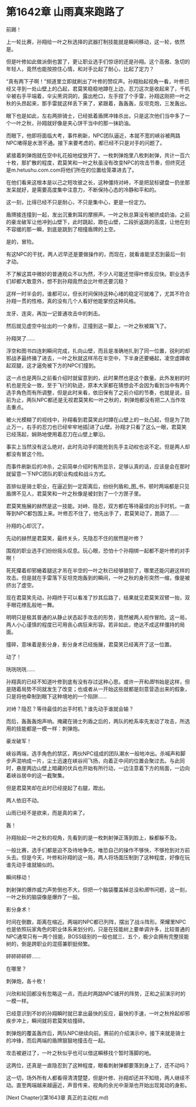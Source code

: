 # 第1642章 山雨真来跑路了

前踢！

上一轮比赛，孙翔给一叶之秋选择的武器打制技能就是瞬间移动，这一轮，依然是。

但是叶修如此做派倒也罢了，更让职业选手们惊讶的还是孙翔。这个高傲、急切的年轻人，竟然也能按捺住心情，和对手比起了耐心，比起了定力？

“真有两下子啊！”频道里立即就刷出了叶修的赞叹声。孙翔抬起视角一看，叶修已经又寻到一处山壁上的凸起，君莫笑稳稳地蹲在上边，忍刀这次是收起来了，千机伞被右手平端着，伞尖黑洞洞的，露出枪口，左手捏了个手雷，孙翔这刚把一叶之秋的头昂起来，那手雷就这样丢下来了，紧跟着，轰轰轰，反坦克炮，三发轰出。

眼下也是如此，左右两排骑士，已经抵着盾牌冲锋杀出，只是这次他们当中多了一个一叶之秋，孙翔就好像是夹心饼干当中的那一抹奶油。

而眼下，他即将面临大考，事件刷新，NPC团队逼近，本就不宽的峡谷被两路NPC堵得是水泄不通。接下来要考虑的，都已经不只是对手的问题了。

紧接着刺弹炮就在空中礼花般地绽放开了。一枚刺弹炮里八枚刺射弹，共计一百六十枚，那扩散的程度，君莫笑和一叶之秋虽没有改变NPC的攻击节奏，但终究还是m.hetushu.com.com将他们所在的位置给笼罩进去了。

在他们看来这根本是以己之短攻彼之长，这种僵持对峙，不是把鼠标键盘一扔坐那发呆就好，是需要高度集中注意力，不断保持心态的冷静和平和的。

这一刻，比得已经不只是耐心，不只是集中心，更是一份定力。

盾牌接连撞到一起，发出沉重刺耳的摩擦声。一叶之秋总算没有被挤成奶油，之前的豪龙破军让他冲到山壁下，此时跳起，蹬在山壁，二段折返跳的高度，让他在刻不容缓的那一瞬，到底是跳到了相撞盾牌的上空。

是的，冒险。

有这NPC的干扰，两人迟早还是要做操作的，而现在，就看谁能坚忍到最后一刻才动。

不了解这其中微妙的普通观众不以为然，不少人可能还觉得叶修反应快。职业选手们却都大敢意外，想不到孙翔竟然会比叶修还要沉稳？

这样一时半会的，谁都可以，但长时间保持这种心绪的稳定可就难了，尤其不符合孙翔一贯的性格，真的没有几个人看好他能掌控这种风格。

龙牙、连突，再加一记普通攻击中的刺击。

然后就见虚空中扯出的一个身形，正撞到这一脚上，一叶之秋被踹飞了。

孙翔哭了……

浮空和图书四连刺瞬间完成，扎向山壁，而且是准确地扎到了同一位置，锐利的却邪战矛最终捅了进去，一叶之秋就这样吊在半空中，下半身还要蜷起，凌空虚蹲收起双腿，这才逼免被下方的NPC们撞到。

这一点也是两队之前看介绍时就留意到的，此时果然也是这个数量。此外发射的时机也是完全一致，至于飞行的轨迹，原本大家都在猜想会不会因为看到当中有两个选手角色而有所调整，但是此时来看，依旧保有了之前介绍的节奏，也就是说，目前为止，两队NPC都还是无视君莫笑和一叶之秋的，刺弹炮都没有把二人当作攻击重点。

被火光模糊了的视线中，孙翔看到君莫笑此时蹲在山壁上的一处凸起，但是为了防止万一，右手的忍刀也已经牢牢地插|进了山壁。孙翔才只看了这么一眼，君莫笑已经荡起，娴熟地使用着忍刀在山壁上攀沿。

事实上当然没有这么绝对，此时先动手的能抢到先手主动权也说不定。但是两人却都没有冒这个险。

而事件刷新后的冲杀，之前简单介绍时有所显示，足够认真的话，应该是会在那时就留意一下NPC团队的职业构成和战斗方式。

首排似是骑士职业，在逼近到一定距离后，纷纷列盾和_图_书，顿时两端都是只见盾牌不见人，君莫笑和一叶之秋像是被封到了一个方匣子里。

君莫笑施展的赫然是这一技能。对峙、隐忍，双方都在等待最佳的出手时机，一直等到NPC都包围上来。叶修忍不住了，他先出手了，君莫笑动了，跑路了……

孙翔的心却沉了。

先动的赫然是君莫笑，最终关头，先隐忍不住的居然是叶修？

围观的职业选手们纷纷摇头叹息。玩心眼，恐怕十个孙翔绑一起都不是叶修的对手啊！

死死攥着却邪蜷着腿这才吊在半空的一叶之秋已经够狼狈了，哪里还能闪避这样的攻击。但是就在手雷落下反坦克炮轰到的瞬间，一叶之秋的身形突然一缩，像是被挤出了虚空。

现在君莫笑先动，孙翔终于可以看准了抄其后路了，结果就见君莫笑双臂一抬，双手眼花缭乱般地一舞。

明明只是极其普通的从静止状态起手攻击的形势，竟然被两人视作冒险。这一局，两人小心谨慎的程度已可用丧心病狂来形容。若非如此，绝达不成这样僵持的局面。

撞碎，意味着是影分身，影分身术已经施展，君莫笑已经离开了这一位置。

动了！

咣咣咣咣……

孙翔真的已经不知道叶修到底有没有存过这种心思。或许一开和*图*书始是这样，但是随着局势不同就发生了改变；也或者从一开始这些就都是刻意营造出来的假象，只是将他牵制到眼下这种境地的一个陷阱……

对峙？隐忍？等待最佳的出手时机？谁先动手谁就会输？

而后，轰轰轰炮声响。掩藏在骑士列盾之后的，两队的枪系率先发动了攻击，所选用的技能都是一模一样：刺弹炮。

豪龙破军！

峡谷两端，选手角色的禁区，两伙NPC组成的团队潮水一般地冲出。杀喊声和脚步声混响成一片，尘土迅速在峡谷间飞扬，向着正中间的位置会聚过去。与此同时，悬崖两边山壁上暗藏的伏兵也开始有所行动，一边注意着下方的局面，一边向着峡谷居中的这一截聚集。

但是君莫笑却在此时已经提起了右腿，蹬出。

两人依旧不动。

山雨已经不是欲来，而是真的来了。

轰！

孙翔抬起一叶之秋的视角，先看到的是一枚刺射弹正落到脸上，躲都躲不及。

一般比赛，选手们都是迫不及待地争先，唯恐自己的操作不够快，不够抢到对方前头去。但是今天，叶修和孙翔的这一局，两人将场面压制到了这种程度，好像在玩谁先动手谁就输似的。

瞬间移动！

刺射弹的爆炸威力声势倒也不大，但把一个脑袋覆盖掉总没和*图*书问题，这一刻，一叶之秋的脑袋像是爆炸了一般。

影分身术！

时间在倒数，距离在缩近。两端的NPC都已列阵，摆出了战斗阵形。荣耀里NPC也是依照玩家角色的职业体系来划分的，只是在技能树上要单调许多，比较普通的NPC通常只有一两个技能，BOSS级别的一般也就三、五个，极少会拥有完整技能树的，倒是跨职业的混搭兼职挺频繁。

砰砰砰砰砰……

在哪里？

刺弹炮，各十枚！

兴欣和轮回都没有忽略这一点，而此时两路NPC铺开的阵势，正和之前演示时的一模一样。

已经意识到不妙的孙翔瞬时就已拿出最快的反应，最快的手速，一叶之秋拎起却邪疾步冲上，瞬间就将君莫笑给撞碎。

刺弹炮的覆盖轰炸后，两队NPC继续向前。赛前的介绍演示中，接下来就是骑士的冲锋，而后两端的盾牌狠狠地撞击在一起。

攻击被避过了，一叶之秋似乎也可以借这瞬移找个暂时落脚的地。

这两位，还真是一直隐忍到了这种程度，眼看刺射弹都要落到身上了，还不动吗？

这一切，场外所有人都看得清清楚楚，但是叶修、孙翔却还并不知晓，两人继续不动。直至两端越来越逼近，声音传来，视角的余光中渐渐也开始出现晃动的身影。



[Next Chapter](第1643章 真正的主动权.md)
